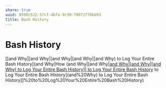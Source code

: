 ```yaml
---
share: true
uuid: 9598c522-57cf-4bfe-9c30-70072f70bb93
title: Bash History
---
```

# Bash History
[[and Why|[and Why|[and Why|[and Why|[and Why) to Log Your Entire Bash History](and Why|How (and Why|[and Why|[and Why|[and Why|[and Why) to Log Your Entire Bash History]] to Log Your Entire Bash History](and%20Why) to Log Your Entire Bash History](and%20Why) to Log Your Entire Bash History]]%20to%20Log%20Your%20Entire%20Bash%20History)